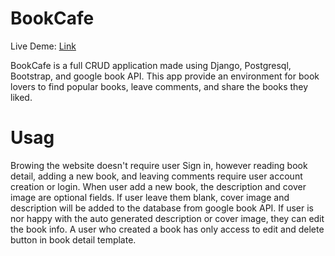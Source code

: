 # BookCafe

Live Deme: [Link](http://a1364t.pythonanywhere.com/)

BookCafe is a full CRUD application made using Django, Postgresql, Bootstrap, and google book API. This app provide an environment for book lovers to find popular books, leave comments, and share the books they liked.

# Usag
Browing the website doesn't require user Sign in, however reading book detail, adding a new book, and leaving comments require user account creation or login.
When user add a new book, the description and cover image are optional fields. If user leave them blank, cover image and description will be added to the database from google book API.
If user is nor happy with the auto generated description or cover image, they can edit the book info. 
A user who created a book has only access to edit and delete button in book detail template.


